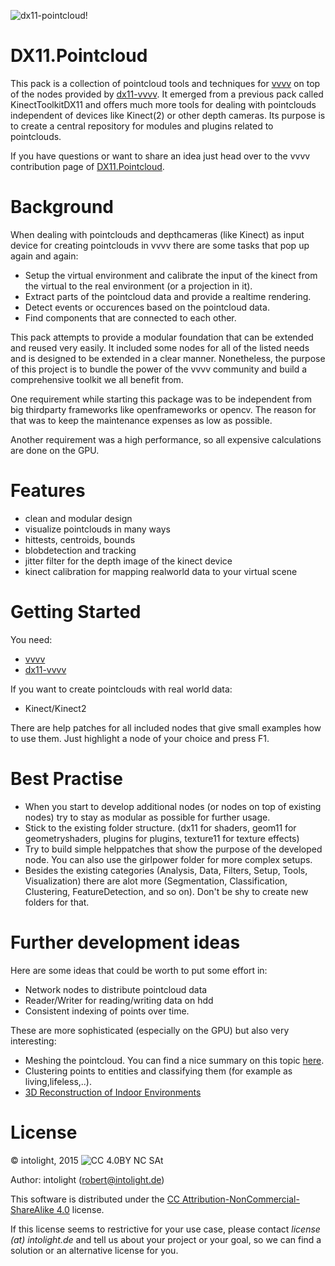 ![dx11-pointcloud!](https://raw.githubusercontent.com/letmp/dx11-pointcloud/master/nodes/assets/logo.png)

DX11.Pointcloud
=================

This pack is a collection of pointcloud tools and techniques for [vvvv](http://vvvv.org/) on top of the nodes provided by [dx11-vvvv](https://github.com/mrvux/dx11-vvvv).
It emerged from a previous pack called KinectToolkitDX11 and offers much more tools for dealing with pointclouds independent of devices like Kinect(2) or other depth cameras. Its purpose is to create a central repository for modules and plugins related to pointclouds.

If you have questions or want to share an idea just head over to the vvvv contribution page of [DX11.Pointcloud](http://vvvv.org/contribution/dx11.pointcloud).

Background
==========

When dealing with pointclouds and depthcameras (like Kinect) as input device for creating pointclouds in vvvv there are some tasks that pop up again and again:
* Setup the virtual environment and calibrate the input of the kinect from the virtual to the real environment (or a projection in it).
* Extract parts of the pointcloud data and provide a realtime rendering.
* Detect events or occurences based on the pointcloud data.
* Find components that are connected to each other.

This pack attempts to provide a modular foundation that can be extended and reused very easily. It included some nodes for all of the listed needs and is designed to be extended in a clear manner.
Nonetheless, the purpose of this project is to bundle the power of the vvvv community and build a comprehensive toolkit we all benefit from.

One requirement while starting this package was to be independent from big thirdparty frameworks like openframeworks or opencv. The reason for that was to keep the maintenance expenses as low as possible.

Another requirement was a high performance, so all expensive calculations are done on the GPU.

Features
==========

* clean and modular design
* visualize pointclouds in many ways
* hittests, centroids, bounds
* blobdetection and tracking
* jitter filter for the depth image of the kinect device
* kinect calibration for mapping realworld data to your virtual scene

Getting Started
===============

You need:
* [vvvv](http://vvvv.org/)
* [dx11-vvvv](http://vvvv.org/contribution/directx11-nodes-alpha)

If you want to create pointclouds with real world data:
* Kinect/Kinect2

There are help patches for all included nodes that give small examples how to use them. Just highlight a node of your choice and press F1.

Best Practise
============

* When you start to develop additional nodes (or nodes on top of existing nodes) try to stay as modular as possible for further usage.
* Stick to the existing folder structure. (dx11 for shaders, geom11 for geometryshaders, plugins for plugins, texture11 for texture effects)
* Try to build simple helppatches that show the purpose of the developed node. You can also use the girlpower folder for more complex setups.
* Besides the existing categories (Analysis, Data, Filters, Setup, Tools, Visualization) there are alot more (Segmentation, Classification, Clustering, FeatureDetection, and so on). Don't be shy to create new folders for that.


Further development ideas
=========================

Here are some ideas that could be worth to put some effort in:
* Network nodes to distribute pointcloud data 
* Reader/Writer for reading/writing data on hdd
* Consistent indexing of points over time.

These are more sophisticated (especially on the GPU) but also very interesting:
* Meshing the pointcloud. You can find a nice summary on this topic [here](http://meshlabstuff.blogspot.de/2009/09/meshing-point-clouds.html).
* Clustering points to entities and classifying them (for example as living,lifeless,..).
* [3D Reconstruction of Indoor Environments](http://www.cs.unc.edu/~doums/pdfs/slides-3D-Room-Reconstruction-with-One-Kinect.pdf)

License
=======

© intolight, 2015
![CC 4.0BY NC SAt](http://i.creativecommons.org/l/by-nc-sa/4.0/88x31.png)

Author: intolight (robert@intolight.de)

This software is distributed under the [CC Attribution-NonCommercial-ShareAlike 4.0](https://creativecommons.org/licenses/by-nc-sa/4.0/) license.

If this license seems to restrictive for your use case, please contact *license (at) intolight.de* and tell us about your project or your goal, so we can find a solution or an alternative license for you.
